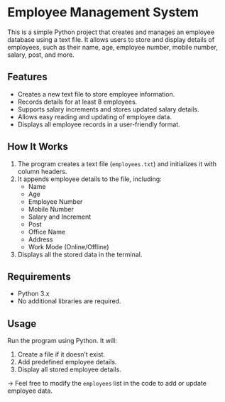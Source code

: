 # Employee Management System

This is a simple Python project that creates and manages an employee database using a text file. It allows users to store and display details of employees, such as their name, age, employee number, mobile number, salary, post, and more. 

## Features
- Creates a new text file to store employee information.
- Records details for at least 8 employees.
- Supports salary increments and stores updated salary details.
- Allows easy reading and updating of employee data.
- Displays all employee records in a user-friendly format.

## How It Works
1. The program creates a text file (`employees.txt`) and initializes it with column headers.
2. It appends employee details to the file, including:
   - Name
   - Age
   - Employee Number
   - Mobile Number
   - Salary and Increment
   - Post
   - Office Name
   - Address
   - Work Mode (Online/Offline)
3. Displays all the stored data in the terminal.

## Requirements
- Python 3.x
- No additional libraries are required.

## Usage
Run the program using Python. It will:
1. Create a file if it doesn’t exist.
2. Add predefined employee details.
3. Display all stored employee details.

-> Feel free to modify the `employees` list in the code to add or update employee data.

